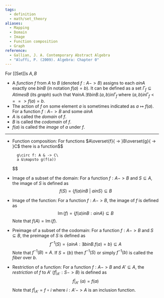 ```yaml
---
tags:
  - definition
  - math/set_theory
aliases:
  - Mapping
  - Domain
  - Image
  - Function composition
  - Graph
reference:
  - Gallian, J. A. Contemporary Abstract Algebra
  - "Aluffi, P. (2009). Algebra: Chapter 0"
---
```

For [[Set]]s $A,B$
- A _function_ $f$ from $A$ to $B$ (denoted $f:A -> B$) assigns to each $a in A$ exactly one $b in B$ (in notation $f(a)=b$). It can be defined as a set $\Gamma_f \subseteq A times B$ (its _graph_) such that $\forall a in A. \exists! b in B. (a,b) in \Gamma_f$ where $(a,b) in\Gamma_f <==> f(a)=b$.
- The action of $f$ on some element $a$ is sometimes indicated as $a\mapsto f(a)$.
For a function $f:A -> B$ and some $a in A$
- $A$ is called the _domain_ of $f$.
- $B$ is called the _codomain_ of $f$.
- $f(a)$ is called the _image_ of $a$ under $f$.
---
- Function composition:
	For functions $A\overset{f}{ -> }B\overset{g}{ -> }C$ there is a function$$
	
		g\circ f: A & -> C\
		a &\mapsto g(f(a))
	
	$$
- Image of a subset of the domain:
	For a function $f:A -> B$ and $S\subseteq A$, the image of $S$ is defined as$$
		f(S) =\{f(a) in B\ |\ a in S\}\subseteq B
	$$
- Image of the function:
	For a function $f:A -> B$, the image of $f$ is defined as$$
		\operatorname{Im}(f) = \{f(a) in B: a in A\}\subseteq B
	$$Note that $f(A)=\operatorname{Im}(f)$.
- Preimage of a subset of the codomain:
	For a function $f:A -> B$ and $S\subseteq B$, the preimage of $S$ is defined as$$
		f^{-1}(S) = \{a in A: \exists b in B. f(a)=b\}\subseteq A
	$$Note that $f^{-1}(B)=A$. If $S=\{b\}$ then $f^{-1}(S)$ or simply $f^{-1}(b)$ is called the _fiber_ over $b$.
- Restriction of a function:
	For a function $f:A -> B$ and $A'\subseteq A$, the _restriction_ of $f$ to $A'$ ($f|_{A'}: S -> B$) is defined as$$
		f|_{A'}\ (a) = f(a)
	$$Note that $f|_{A'}=f\circ i$ where $i: A' -> A$ is an inclusion function.